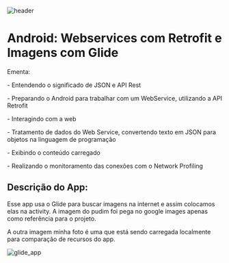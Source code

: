 ![header](https://github.com/BrunoOmoreshi/samsung_ocean_android_glide/blob/main/header.png)

# Android:  Webservices com Retrofit e Imagens com Glide

Ementa:

\- Entendendo o significado de JSON e API Rest

\- Preparando o Android para trabalhar com um WebService, utilizando a API Retrofit

\- Interagindo com a web

\- Tratamento de dados do Web Service, convertendo texto em JSON para objetos na linguagem de programação

\- Exibindo o conteúdo carregado

\- Realizando o monitoramento das conexões com o Network Profiling

## Descrição do App:

Esse app usa o Glide para buscar imagens na internet e assim colocamos elas na activity. A imagem do pudim foi pega no google images apenas como referência para o projeto. 

A outra imagem minha foto é uma que está sendo carregada localmente para comparação de recursos do app.

![glide_app](https://github.com/BrunoOmoreshi/samsung_ocean_android_glide/blob/main/glide_app.png)
